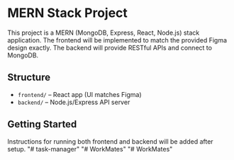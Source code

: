 # MERN Stack Project

This project is a MERN (MongoDB, Express, React, Node.js) stack application. The frontend will be implemented to match the provided Figma design exactly. The backend will provide RESTful APIs and connect to MongoDB.

## Structure
- `frontend/` – React app (UI matches Figma)
- `backend/` – Node.js/Express API server

## Getting Started
Instructions for running both frontend and backend will be added after setup.
"# task-manager" 
"# WorkMates" 
"# WorkMates" 
